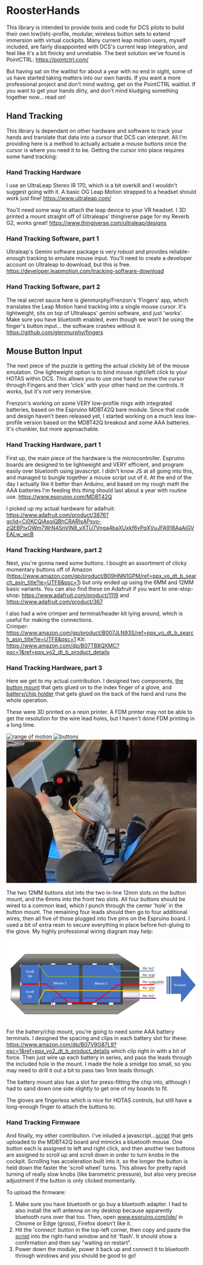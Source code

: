 # RoosterHands

This library is intended to provide tools and code for DCS pilots to build their own low(ish)-profile, modular, wireless button sets to extend immersion with virtual cockpits.  Many current leap motion users, myself included, are fairly disappointed with DCS's current leap integration, and feel like it's a bit finicky and unreliable.  The best solution we've found is PointCTRL:
https://pointctrl.com/

But having sat on the waitlist for about a year with no end in sight, some of us have started taking matters into our own hands.  If you want a more professional project and don't mind waiting, get on the PointCTRL waitlist.  If you want to get your hands dirty, and don't mind kludging something together now... read on!

## Hand Tracking
This library is dependant on other hardware and software to track your hands and translate that data into a cursor that DCS can interpret.  All I'm providing here is a method to actually actuate a mouse buttons once the cursor is where you need it to be.  Getting the cursor into place requires some hand tracking:

### Hand Tracking Hardware
I use an UltraLeap Stereo IR 170, which is a bit overkill and I wouldn't suggest going with it.  A basic OG Leap Motion strapped to a headset should work just fine!
https://www.ultraleap.com/ 

You'll need some way to attach the leap device to your VR headset.  I 3D printed a mount straight off of Ultraleaps' thingiverse page for my Reverb G2, works great!
https://www.thingiverse.com/ultraleap/designs

### Hand Tracking Software, part 1
Ultraleap's Gemini software package is very robust and provides reliable-enough tracking to emulate mouse input.  You'll need to create a developer account on Ultraleap to download, but this is free.
https://developer.leapmotion.com/tracking-software-download

### Hand Tracking Software, part 2
The real secret sauce here is glenmurphy/Frenzon's 'Fingers' app, which translates the Leap Motion hand tracking into a single mouse cursor. It's lightweight, sits on top of Ultraleaps' gemini software, and just 'works'.  Make sure you have bluetooth enabled, even though we won't be using the finger's button input... the software crashes without it.
https://github.com/glenmurphy/fingers

## Mouse Button Input
The next piece of the puzzle is getting the actual clickity bit of the mouse emulation.  One lightweight option is to bind mouse right/left click to your HOTAS within DCS.  This allows you to use one hand to move the cursor through Fingers and then 'click' with your other hand on the controls.  It works, but it's not very immersive.  

Frenzon's working on some VERY low-profile rings with integrated batteries, based on the Espruino MDBT42Q bare module.  Since that code and design haven't been released yet, I started working on a much less low-profile version based on the MDBT42Q breakout and some AAA batteries.  It's chunkier, but more approachable.  

### Hand Tracking Hardware, part 1
First up, the main piece of the hardware is the microcontroller.  Espruino boards are designed to be lightweight and VERY efficient, and program easily over bluetooth using javascript.  I didn't know JS at all going into this, and managed to bungle together a mouse script out of it.  At the end of the day I actually like it better than Arduino, and based on my rough math the AAA batteries I'm feeding this thing should last about a year with routine use.
https://www.espruino.com/MDBT42Q

I picked up my actual hardware for adafruit: https://www.adafruit.com/product/3876?gclid=Cj0KCQiAxoiQBhCRARIsAPsvo-zQEBPivOWm7WrN4SnVlN8_yXTU7Vnga4baXUxkf6yPqXVuJFA918AaAiGVEALw_wcB

### Hand Tracking Hardware, part 2
Next, you're gonna need some buttons.  I bought an assortment of clicky momentary buttons off of Amazon (https://www.amazon.com/gp/product/B09HNN1GPM/ref=ppx_yo_dt_b_search_asin_title?ie=UTF8&psc=1) but only ended up using the 6MM and 12MM basic variants.  You can also find these on Adafruit if you want to one-stop-shop: https://www.adafruit.com/product/1119 and https://www.adafruit.com/product/367

I also had a wire crimper and terminal/header kit lying around, which is useful for making the connections.  
Crimper: https://www.amazon.com/gp/product/B007JLN93S/ref=ppx_yo_dt_b_search_asin_title?ie=UTF8&psc=1
Kit: https://www.amazon.com/dp/B07TB8QXMC?psc=1&ref=ppx_yo2_dt_b_product_details

### Hand Tracking Hardware, part 3
Here we get to my actual contribution.  I designed two components, [the button mount](https://github.com/Sielu-Rooster/RoosterHands/blob/main/designs/FingerBase%20V3.stl) that gets glued on to the index finger of a glove, and [battery/chip holder](https://github.com/Sielu-Rooster/RoosterHands/blob/main/designs/ChipBase%20AAA%20V2.stl) that gets glued on the back of the hand and runs the whole operation.

These were 3D printed on a resin printer.  A FDM printer may not be able to get the resolution for the wire lead holes, but I haven't done FDM printing in a long time.

![range of motion](https://github.com/Sielu-Rooster/RoosterHands/blob/main/pictures/PXL_20220209_000744302._exported_stabilized_1644365386516.gif)
![buttons](https://github.com/Sielu-Rooster/RoosterHands/blob/main/pictures/PXL_20220209_000836399._exported_stabilized_1644365351093.gif)
![clearance](https://github.com/Sielu-Rooster/RoosterHands/blob/main/pictures/PXL_20220209_000612267._exported_stabilized_1644365400455.gif)

The two 12MM buttons slot into the two in-line 12mm slots on the button mount, and the 6mms into the front two slots. All four buttons should be wired to a common lead, which I punch through the center 'hole' in the button mount.  The remaining four leads should then go to four additional wires, then all five of those plugged into five pins on the Espruino board.  I used a bit of extra resin to secure everything in place before hot-gluing to the glove.  My highly professional wiring diagram may help:

![much professional](https://github.com/Sielu-Rooster/RoosterHands/blob/main/pictures/wiringDiagram.png)

For the battery/chip mount, you're going to need some AAA battery terminals.  I designed the spacing and clips in each battery slot for these: https://www.amazon.com/dp/B07V9G87L9?psc=1&ref=ppx_yo2_dt_b_product_details which clip right in with a bit of force.  Then just wire up each battery in series, and pass the leads through the included hole in the mount.  I made the hole a smidge too small, so you may need to drill it out a bit to pass two 1mm leads through.  

The battery mount also has a slot for press-fitting the chip into, although I had to sand down one side slightly to get one of my boards to fit.

The gloves are fingerless which is nice for HOTAS controls, but still have a long-enough finger to attach the buttons to.  

### Hand Tracking Firmware
And finally, my other contribution.  I've inluded a javascript...[script](https://github.com/Sielu-Rooster/RoosterHands/blob/main/javascript/roosterMouse_v07.js) that gets uploaded to the MDBT42Q board and mimicks a bluetooth mouse.  One button each is assigned to left and right click, and then another two buttons are assigned to scroll up and scroll down in order to turn knobs in the cockpit.  Scrolling has acceleration built into it, so the longer the button is held down the faster the 'scroll wheel' turns.  This allows for pretty rapid turning of really slow knobs (like barometric pressure), but also very precise adjustment if the button is only clicked momentarily.  

To upload the firmware:
1. Make sure you have bluetooth or go buy a bluetooth adapter.  I had to also install the wifi antenna on my desktop because apparently bluetooth runs over that too.  Then, open www.espruino.com/ide/ in Chrome or Edge (gross), Firefox doesn't like it.  
2. Hit the 'connect' button in the top-left corner, then copy and paste the [script](https://github.com/Sielu-Rooster/RoosterHands/blob/main/javascript/roosterMouse_v07.js) into the right-hand window and hit 'flash'.  It should show a confirmation and then say "waiting on restart".  
3. Power down the module, power it back up and connect it to bluetooth through windows and you should be good to go!  

